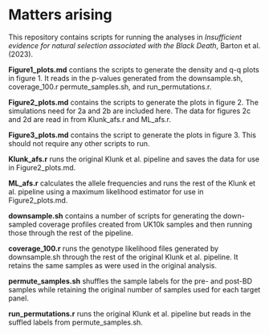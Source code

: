 # Matters arising

This repository contains scripts for running the analyses in *Insufficient evidence for natural selection associated with the Black Death*, Barton et al. (2023).

**Figure1_plots.md** contians the scripts to generate the density and q-q plots in figure 1. It reads in the p-values generated from the downsample.sh, coverage_100.r permute_samples.sh, and run_permutations.r. 

**Figure2_plots.md** contains the scripts to generate the plots in figure 2. The simulations need for 2a and 2b are included here. The data for figures 2c and 2d are read in from Klunk_afs.r and ML_afs.r.

**Figure3_plots.md** contains the script to generate the plots in figure 3. This should not require any other scripts to run. 

**Klunk_afs.r** runs the original Klunk et al. pipeline and saves the data for use in Figure2_plots.md.

**ML_afs.r** calculates the allele frequencies and runs the rest of the Klunk et al. pipeline using a maximum likelihood estimator for use in Figure2_plots.md.

**downsample.sh** contains a number of scripts for generating the down-sampled coverage profiles created from UK10k samples and then running those through the rest of the pipeline.

**coverage_100.r** runs the genotype likelihood files generated by downsample.sh through the rest of the original Klunk et al. pipeline. It retains the same samples as were used in the original analysis.

**permute_samples.sh** shuffles the sample labels for the pre- and post-BD samples while retaining the original number of samples used for each target panel.

**run_permutations.r** runs the original Klunk et al. pipeline but reads in the suffled labels from permute_samples.sh.


